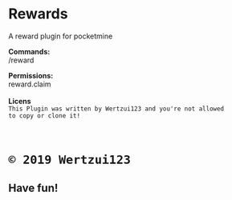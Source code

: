 # Rewards
A reward plugin for pocketmine

<b>Commands:</b>
<br>/reward

<b>Permissions:</b>
<br>reward.claim
<br>
<br><b>Licens</b>
<br><code>This Plugin was written by Wertzui123 and you're not allowed to copy or clone it!
# © 2019 Wertzui123</code>
<h2>Have fun!</h2>
